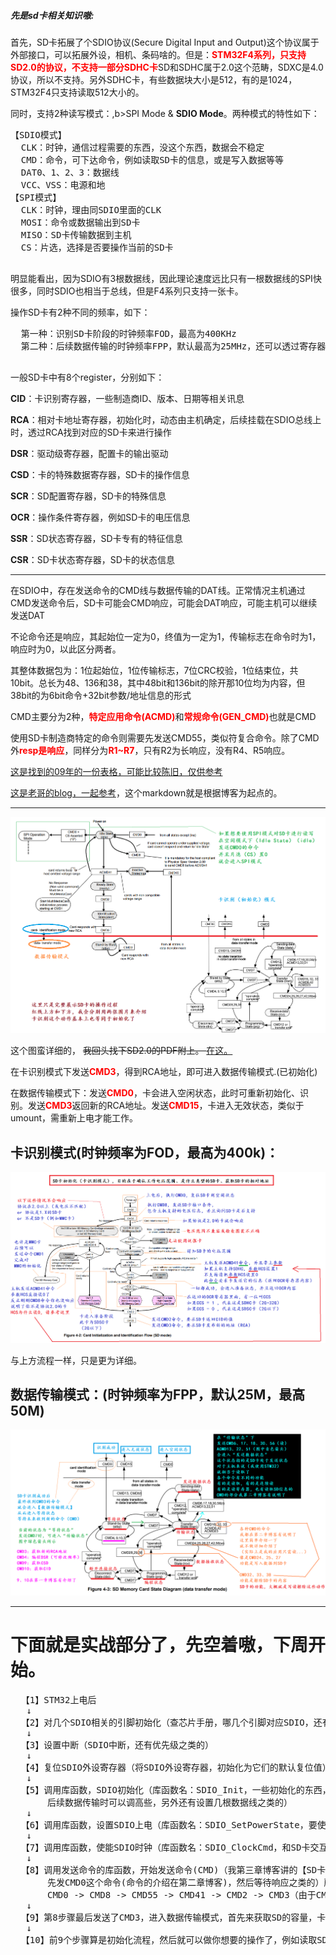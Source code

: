 <h5>先是sd卡相关知识嗷:</h5>
  <p>首先，SD卡拓展了个SDIO协议(Secure Digital Input and Output)这个协议属于外部接口，可以拓展外设，相机、条码啥的。但是：<b style="color:red;">STM32F4系列，只支持SD2.0的协议，不支持一部分SDHC卡</b>SD和SDHC属于2.0这个范畴，SDXC是4.0协议，所以不支持。另外SDHC卡，有些数据块大小是512，有的是1024，STM32F4只支持读取512大小的。</p>
  <p>同时，支持2种读写模式：,b>SPI Mode</b> & <b>SDIO Mode</b>。两种模式的特性如下：</p>
  <pre>
【SDIO模式】
  CLK：时钟，通信过程需要的东西，没这个东西，数据会不稳定
  CMD：命令，可下达命令，例如读取SD卡的信息，或是写入数据等等
  DAT0、1、2、3：数据线
  VCC、VSS：电源和地
【SPI模式】
  CLK：时钟，理由同SDIO里面的CLK
  MOSI：命令或数据输出到SD卡
  MISO：SD卡传输数据到主机
  CS：片选，选择是否要操作当前的SD卡
  </pre>
  <p>明显能看出，因为SDIO有3根数据线，因此理论速度远比只有一根数据线的SPI快很多，同时SDIO也相当于总线，但是F4系列只支持一张卡。</p>
  <p>操作SD卡有2种不同的频率，如下：</p>
  <pre>
  第一种：识别SD卡阶段的时钟频率FOD，最高为400KHz
  第二种：后续数据传输的时钟频率FPP，默认最高为25MHz，还可以透过寄存器修改，修改后最高为50MHz。
  </pre>
  <p>一般SD卡中有8个register，分别如下：</p>
  <p><b>CID</b>：卡识别寄存器，一些制造商ID、版本、日期等相关讯息</p>
  <p><b>RCA</b>：相对卡地址寄存器，初始化时，动态由主机确定，后续挂载在SDIO总线上时，透过RCA找到对应的SD卡来进行操作</p>
  <p><b>DSR</b>：驱动级寄存器，配置卡的输出驱动</p>
  <p><b>CSD</b>：卡的特殊数据寄存器，SD卡的操作信息</p>
  <p><b>SCR</b>：SD配置寄存器，SD卡的特殊信息</p>
  <p><b>OCR</b>：操作条件寄存器，例如SD卡的电压信息</p>
  <p><b>SSR</b>：SD状态寄存器，SD卡专有的特征信息</p>
  <p><b>CSR</b>：SD卡状态寄存器，SD卡的状态信息</p>
  
  <hr>
  
  <p>在SDIO中，存在发送命令的CMD线与数据传输的DAT线。正常情况主机通过CMD发送命令后，SD卡可能会CMD响应，可能会DAT响应，可能主机可以继续发送DAT</p>
  <p>不论命令还是响应，其起始位一定为0，终值为一定为1，传输标志在命令时为1，响应时为0，以此区分两者。</p>
  <p>其整体数据包为：1位起始位，1位传输标志，7位CRC校验，1位结束位，共10bit。总长为48、136和38，其中48bit和136bit的除开那10位均为内容，但38bit的为6bit命令+32bit参数/地址信息的形式 </p>
  <p>CMD主要分为2种，<b style="color:red;">特定应用命令(ACMD)</b>和<b style="color:red;">常规命令(GEN_CMD)</b>也就是CMD</p>
  <p>使用SD卡制造商特定的命令则需要先发送CMD55，类似符复合命令。除了CMD外<b style="color:red;">resp是响应</b>，同样分为<b style="color:red;">R1~R7</b>，只有R2为长响应，没有R4、R5响应。</p>
  <p><a href="https://github.com/xjc147896325/Cross-hardware-recording/blob/main/SD_command%20and%20register%20list.pdf" target="_blank">这是找到的09年的一份表格，可能比较陈旧，仅供参考</a></p>
  <p><a href="https://www.cnblogs.com/PureHeart/p/12015635.html" target="_blank">这是老哥的blog，一起参考</a>，这个markdown就是根据博客为起点的。</p>
    
  <hr>

  <p><img src="sd_card_rw.png" alt="check github.com/xjc147896325/Cross-hardware-recording"></p>
  <p>这个图蛮详细的，
  <del><strike>我回头找下SD2.0的PDF附上。  
  </strike></del><!-- 这里~与<del>都不好使，还是<strike>好用 -->
  <a href="https://github.com/xjc147896325/Cross-hardware-recording/blob/main/SD2.0%E5%8D%8F%E8%AE%AE%E6%A0%87%E5%87%86%E5%AE%8C%E6%95%B4%E7%89%88.pdf" target="_blank">在这。</a></p>
  <p>在卡识别模式下发送<b style="color:red;">CMD3</b>，得到RCA地址，即可进入数据传输模式.(已初始化)</p>
  <p>在数据传输模式下：发送<b style="color:red;">CMD0</b>，卡会进入空闲状态，此时可重新初始化、识别。发送<b style="color:red;">CMD3</b>返回新的RCA地址。发送<b style="color:red;">CMD15</b>，卡进入无效状态，类似于umount，需重新上电才能工作。</p>
  <h2>卡识别模式(时钟频率为FOD，最高为400k)：</h2>
  <p><img src="card_identify_mode.png" alt="check github.com/xjc147896325/Cross-hardware-recording"></p>
  <p>与上方流程一样，只是更为详细。</p>
  <h2>数据传输模式：(时钟频率为FPP，默认25M，最高50M)</h2>
  <p><img src="data_translation_mode.png" alt="check github.com/xjc147896325/Cross-hardware-recording"></p>
  <hr>
  <h1>下面就是实战部分了，先空着嗷，下周开始。</h1>
  <pre>
  【1】STM32上电后
   ↓
  【2】对几个SDIO相关的引脚初始化（查芯片手册，哪几个引脚对应SDIO，还有时钟也要设置）
   ↓
  【3】设置中断（SDIO中断，还有优先级之类的）
   ↓
  【4】复位SDIO外设寄存器（将SDIO外设寄存器，初始化为它们的默认复位值）
   ↓
  【5】调用库函数，SDIO初始化（库函数名：SDIO_Init，一些初始化的东西，例如频率，卡识别时要先设400K，
       后续数据传输时可以调高些，另外还有设置几根数据线之类的）
   ↓
  【6】调用库函数，设置SDIO上电（库函数名：SDIO_SetPowerState，要使用SD卡，就要把电源打开）
   ↓
  【7】调用库函数，使能SDIO时钟（库函数名：SDIO_ClockCmd，和SD卡交互数据需要时钟）
   ↓
  【8】调用发送命令的库函数，开始发送命令(CMD)（我第三章博客讲的【SD卡操作流程】，卡识别（卡识别模式）的时候，
       先发CMD0这个命令(命令的介绍在第二章博客)，然后等待响应之类的）所以第8步骤的命令发送顺序是：
       CMD0 -> CMD8 -> CMD55 -> CMD41 -> CMD2 -> CMD3（由于CMD41是特定应用命令，在CMD41之前，必须发送CMD55）
   ↓
  【9】第8步骤最后发送了CMD3，进入数据传输模式，首先来获取SD的容量，卡的块大小之类的信息（发送CMD9命令）
   ↓
  【10】前9个步骤算是初始化流程，然后就可以做你想要的操作了，例如读取SD卡，或是写入数据，擦除SD卡等等
  </pre>
